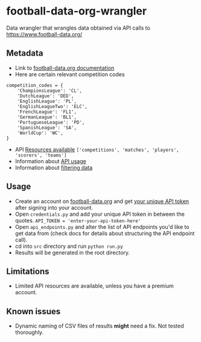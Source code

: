 # football-data-org-wrangler
Data wrangler that wrangles data obtained via API calls to https://www.football-data.org/

## Metadata
- Link to [football-data.org documentation](https://www.football-data.org/documentation/quickstart)
- Here are certain relevant competition codes
```
competition_codes = {
    'ChampionsLeague': 'CL',
    'DutchLeague': 'DED',
    'EnglishLeague': 'PL',
    'EnglishLeagueTwo': 'ELC',
    'FrenchLeague': 'FL1',
    'GermanLeague': 'BL1',
    'PortugueseLeague': 'PD',
    'SpanishLeague': 'SA',
    'WorldCup': 'WC',
}
```
- API [Resources available](https://www.football-data.org/docs/v1/index.html#_resources)
`['competitions', 'matches', 'players', 'scorers', 'teams']`
- Information about [API usage](https://www.football-data.org/documentation/quickstart)
- Information about [filtering data](https://www.football-data.org/documentation/quickstart#filtering)

## Usage
- Create an account on [football-data.org](https://www.football-data.org/) and get [your unique API token](https://www.football-data.org/client/home) after signing into your account.
- Open `credentials.py` and add your unique API token in between the quotes. `API_TOKEN = 'enter-your-api-token-here'`
- Open `api_endpoints.py` and alter the list of API endpoints you'd like to get data from (check docs for details about structuring the API endpoint call).
- cd into `src` directory and run `python run.py`
- Results will be generated in the root directory.

## Limitations
- Limited API resources are available, unless you have a premium account.

## Known issues
- Dynamic naming of CSV files of results **might** need a fix. Not tested thoroughly.